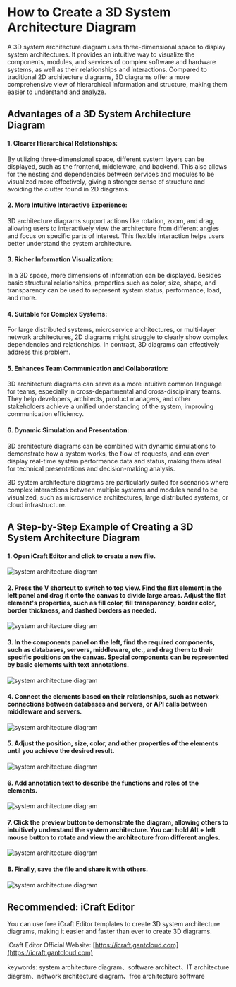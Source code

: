 # How to Create a 3D System Architecture Diagram

A 3D system architecture diagram uses three-dimensional space to display system architectures. It provides an intuitive way to visualize the components, modules, and services of complex software and hardware systems, as well as their relationships and interactions. Compared to traditional 2D architecture diagrams, 3D diagrams offer a more comprehensive view of hierarchical information and structure, making them easier to understand and analyze.

## Advantages of a 3D System Architecture Diagram

#### 1. Clearer Hierarchical Relationships:
By utilizing three-dimensional space, different system layers can be displayed, such as the frontend, middleware, and backend. This also allows for the nesting and dependencies between services and modules to be visualized more effectively, giving a stronger sense of structure and avoiding the clutter found in 2D diagrams.

#### 2. More Intuitive Interactive Experience:
3D architecture diagrams support actions like rotation, zoom, and drag, allowing users to interactively view the architecture from different angles and focus on specific parts of interest. This flexible interaction helps users better understand the system architecture.

#### 3. Richer Information Visualization:
In a 3D space, more dimensions of information can be displayed. Besides basic structural relationships, properties such as color, size, shape, and transparency can be used to represent system status, performance, load, and more.

#### 4. Suitable for Complex Systems:
For large distributed systems, microservice architectures, or multi-layer network architectures, 2D diagrams might struggle to clearly show complex dependencies and relationships. In contrast, 3D diagrams can effectively address this problem.

#### 5. Enhances Team Communication and Collaboration:
3D architecture diagrams can serve as a more intuitive common language for teams, especially in cross-departmental and cross-disciplinary teams. They help developers, architects, product managers, and other stakeholders achieve a unified understanding of the system, improving communication efficiency.

#### 6. Dynamic Simulation and Presentation:
3D architecture diagrams can be combined with dynamic simulations to demonstrate how a system works, the flow of requests, and can even display real-time system performance data and status, making them ideal for technical presentations and decision-making analysis.

3D system architecture diagrams are particularly suited for scenarios where complex interactions between multiple systems and modules need to be visualized, such as microservice architectures, large distributed systems, or cloud infrastructure.

## A Step-by-Step Example of Creating a 3D System Architecture Diagram

#### 1. Open iCraft Editor and click to create a new file.
![system architecture diagram](https://raw.githubusercontent.com/gantFDT/icraft/refs/heads/main/public/blog/3d-architecture/1.jpg)

#### 2. Press the V shortcut to switch to top view. Find the flat element in the left panel and drag it onto the canvas to divide large areas. Adjust the flat element's properties, such as fill color, fill transparency, border color, border thickness, and dashed borders as needed.
![system architecture diagram](https://raw.githubusercontent.com/gantFDT/icraft/refs/heads/main/public/blog/3d-architecture/2.jpg)

#### 3. In the components panel on the left, find the required components, such as databases, servers, middleware, etc., and drag them to their specific positions on the canvas. Special components can be represented by basic elements with text annotations.
![system architecture diagram](https://raw.githubusercontent.com/gantFDT/icraft/refs/heads/main/public/blog/3d-architecture/3.jpg)

#### 4. Connect the elements based on their relationships, such as network connections between databases and servers, or API calls between middleware and servers.
![system architecture diagram](https://raw.githubusercontent.com/gantFDT/icraft/refs/heads/main/public/blog/3d-architecture/4.jpg)

#### 5. Adjust the position, size, color, and other properties of the elements until you achieve the desired result.
![system architecture diagram](https://raw.githubusercontent.com/gantFDT/icraft/refs/heads/main/public/blog/3d-architecture/5.jpg)

#### 6. Add annotation text to describe the functions and roles of the elements.
![system architecture diagram](https://raw.githubusercontent.com/gantFDT/icraft/refs/heads/main/public/blog/3d-architecture/6.jpg)

#### 7. Click the preview button to demonstrate the diagram, allowing others to intuitively understand the system architecture. You can hold Alt + left mouse button to rotate and view the architecture from different angles.
![system architecture diagram](https://raw.githubusercontent.com/gantFDT/icraft/refs/heads/main/public/blog/3d-architecture/7.jpg)

#### 8. Finally, save the file and share it with others.
![system architecture diagram](https://raw.githubusercontent.com/gantFDT/icraft/refs/heads/main/public/blog/3d-architecture/8.jpg)

## Recommended: iCraft Editor
You can use free iCraft Editor templates to create 3D system architecture diagrams, making it easier and faster than ever to create 3D diagrams.

iCraft Editor Official Website: [https://icraft.gantcloud.com](https://icraft.gantcloud.com)

keywords: system architecture diagram、software architect、IT architecture diagram、network architecture diagram、free architecture software